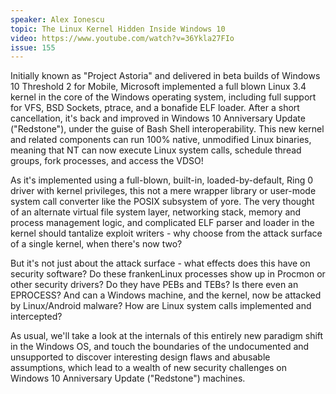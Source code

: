 ```yaml
---
speaker: Alex Ionescu
topic: The Linux Kernel Hidden Inside Windows 10
video: https://www.youtube.com/watch?v=36Ykla27FIo
issue: 155
---
```


Initially known as "Project Astoria" and delivered in beta builds of Windows 10 Threshold 2 for Mobile, Microsoft implemented a full blown Linux 3.4 kernel in the core of the Windows operating system, including full support for VFS, BSD Sockets, ptrace, and a bonafide ELF loader. After a short cancellation, it's back and improved in Windows 10 Anniversary Update ("Redstone"), under the guise of Bash Shell interoperability. This new kernel and related components can run 100% native, unmodified Linux binaries, meaning that NT can now execute Linux system calls, schedule thread groups, fork processes, and access the VDSO!

As it's implemented using a full-blown, built-in, loaded-by-default, Ring 0 driver with kernel privileges, this not a mere wrapper library or user-mode system call converter like the POSIX subsystem of yore. The very thought of an alternate virtual file system layer, networking stack, memory and process management logic, and complicated ELF parser and loader in the kernel should tantalize exploit writers - why choose from the attack surface of a single kernel, when there's now two?

But it's not just about the attack surface - what effects does this have on security software? Do these frankenLinux processes show up in Procmon or other security drivers? Do they have PEBs and TEBs? Is there even an EPROCESS? And can a Windows machine, and the kernel, now be attacked by Linux/Android malware? How are Linux system calls implemented and intercepted?

As usual, we'll take a look at the internals of this entirely new paradigm shift in the Windows OS, and touch the boundaries of the undocumented and unsupported to discover interesting design flaws and abusable assumptions, which lead to a wealth of new security challenges on Windows 10 Anniversary Update ("Redstone") machines.
